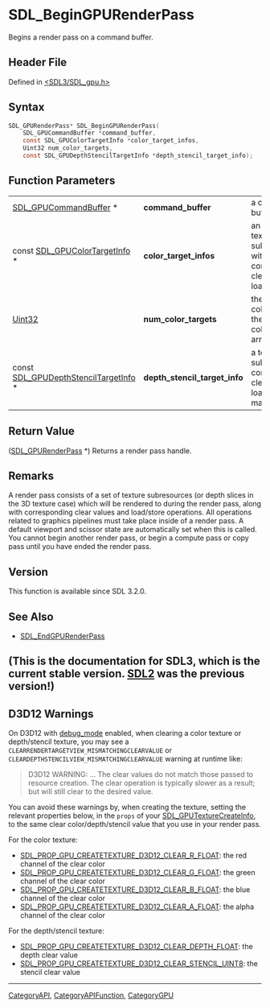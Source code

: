 # SDL_BeginGPURenderPass

Begins a render pass on a command buffer.

## Header File

Defined in [<SDL3/SDL_gpu.h>](https://github.com/libsdl-org/SDL/blob/main/include/SDL3/SDL_gpu.h)

## Syntax

```c
SDL_GPURenderPass* SDL_BeginGPURenderPass(
    SDL_GPUCommandBuffer *command_buffer,
    const SDL_GPUColorTargetInfo *color_target_infos,
    Uint32 num_color_targets,
    const SDL_GPUDepthStencilTargetInfo *depth_stencil_target_info);
```

## Function Parameters

|                                                                        |                               |                                                                                       |
| ---------------------------------------------------------------------- | ----------------------------- | ------------------------------------------------------------------------------------- |
| [SDL_GPUCommandBuffer](SDL_GPUCommandBuffer) *                         | **command_buffer**            | a command buffer.                                                                     |
| const [SDL_GPUColorTargetInfo](SDL_GPUColorTargetInfo) *               | **color_target_infos**        | an array of texture subresources with corresponding clear values and load/store ops.  |
| [Uint32](Uint32)                                                       | **num_color_targets**         | the number of color targets in the color_target_infos array.                          |
| const [SDL_GPUDepthStencilTargetInfo](SDL_GPUDepthStencilTargetInfo) * | **depth_stencil_target_info** | a texture subresource with corresponding clear value and load/store ops, may be NULL. |

## Return Value

([SDL_GPURenderPass](SDL_GPURenderPass) *) Returns a render pass handle.

## Remarks

A render pass consists of a set of texture subresources (or depth slices in
the 3D texture case) which will be rendered to during the render pass,
along with corresponding clear values and load/store operations. All
operations related to graphics pipelines must take place inside of a render
pass. A default viewport and scissor state are automatically set when this
is called. You cannot begin another render pass, or begin a compute pass or
copy pass until you have ended the render pass.

## Version

This function is available since SDL 3.2.0.

## See Also

- [SDL_EndGPURenderPass](SDL_EndGPURenderPass)


## (This is the documentation for SDL3, which is the current stable version. [SDL2](https://wiki.libsdl.org/SDL2/) was the previous version!)



## D3D12 Warnings

On D3D12 with [debug_mode](SDL_CreateGPUDevice#function-parameters) enabled,
when clearing a color texture or depth/stencil texture, you may see a
`CLEARRENDERTARGETVIEW_MISMATCHINGCLEARVALUE` or
`CLEARDEPTHSTENCILVIEW_MISMATCHINGCLEARVALUE` warning at runtime like:

> D3D12 WARNING: ... The clear values do not match those passed to resource
> creation. The clear operation is typically slower as a result; but will
> still clear to the desired value.

You can avoid these warnings by, when creating the texture, setting the relevant
properties below, in the `props` of your [SDL_GPUTextureCreateInfo](SDL_GPUTextureCreateInfo),
to the same clear color/depth/stencil value that you use in your render pass.

For the color texture:

- [SDL_PROP_GPU_CREATETEXTURE_D3D12_CLEAR_R_FLOAT](SDL_PROP_GPU_CREATETEXTURE_D3D12_CLEAR_R_FLOAT): the red channel of the clear color
- [SDL_PROP_GPU_CREATETEXTURE_D3D12_CLEAR_G_FLOAT](SDL_PROP_GPU_CREATETEXTURE_D3D12_CLEAR_G_FLOAT): the green channel of the clear color
- [SDL_PROP_GPU_CREATETEXTURE_D3D12_CLEAR_B_FLOAT](SDL_PROP_GPU_CREATETEXTURE_D3D12_CLEAR_B_FLOAT): the blue channel of the clear color
- [SDL_PROP_GPU_CREATETEXTURE_D3D12_CLEAR_A_FLOAT](SDL_PROP_GPU_CREATETEXTURE_D3D12_CLEAR_A_FLOAT): the alpha channel of the clear color

For the depth/stencil texture:

- [SDL_PROP_GPU_CREATETEXTURE_D3D12_CLEAR_DEPTH_FLOAT](SDL_PROP_GPU_CREATETEXTURE_D3D12_CLEAR_DEPTH_FLOAT): the depth clear value
- [SDL_PROP_GPU_CREATETEXTURE_D3D12_CLEAR_STENCIL_UINT8](SDL_PROP_GPU_CREATETEXTURE_D3D12_CLEAR_STENCIL_UINT8): the stencil clear value

----
[CategoryAPI](CategoryAPI), [CategoryAPIFunction](CategoryAPIFunction), [CategoryGPU](CategoryGPU)

